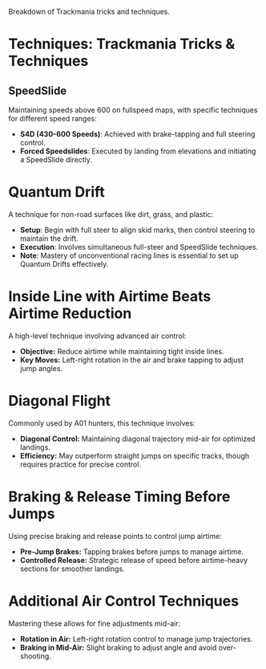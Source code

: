 Breakdown of Trackmania tricks and techniques.

# Techniques: Trackmania Tricks & Techniques #

## SpeedSlide ##
Maintaining speeds above 600 on fullspeed maps, with specific techniques for different speed ranges:

* **S4D (430-600 Speeds)**: Achieved with brake-tapping and full steering control.
* **Forced Speedslides**: Executed by landing from elevations and initiating a SpeedSlide directly.


# Quantum Drift #
A technique for non-road surfaces like dirt, grass, and plastic:

* **Setup**: Begin with full steer to align skid marks, then control steering to maintain the drift.
* **Execution**: Involves simultaneous full-steer and SpeedSlide techniques.
* **Note**: Mastery of unconventional racing lines is essential to set up Quantum Drifts effectively.


# Inside Line with Airtime Beats Airtime Reduction #
A high-level technique involving advanced air control:

* **Objective:** Reduce airtime while maintaining tight inside lines.
* **Key Moves:** Left-right rotation in the air and brake tapping to adjust jump angles.


# Diagonal Flight #
Commonly used by A01 hunters, this technique involves:
* **Diagonal Control:** Maintaining diagonal trajectory mid-air for optimized landings.
* **Efficiency:** May outperform straight jumps on specific tracks, though requires practice for precise control.


# Braking & Release Timing Before Jumps #
Using precise braking and release points to control jump airtime:
* **Pre-Jump Brakes:** Tapping brakes before jumps to manage airtime.
* **Controlled Release:** Strategic release of speed before airtime-heavy sections for smoother landings.


# Additional Air Control Techniques #
Mastering these allows for fine adjustments mid-air:
* **Rotation in Air:** Left-right rotation control to manage jump trajectories.
* **Braking in Mid-Air:** Slight braking to adjust angle and avoid over-shooting.